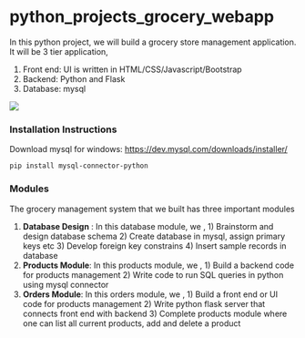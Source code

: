 
# python_projects_grocery_webapp
In this python project, we will build a grocery store management application. It will be 3 tier application,
1. Front end: UI is written in HTML/CSS/Javascript/Bootstrap
2. Backend: Python and Flask
3. Database: mysql

![]([homepage.JPG](https://github.com/ncc-chandni/Grocery-Store-Management-System/blob/main/ui/images/bg.jpg))

### Installation Instructions

Download mysql for windows: https://dev.mysql.com/downloads/installer/

`pip install mysql-connector-python`

###  Modules

The grocery management system that we built has three important modules
1. **Database Design** : In this database module, we , 1) Brainstorm and design database schema 2) Create database in mysql, assign primary keys etc 3) Develop foreign key constrains 4) Insert sample records in database
2. **Products Module**: In this products module, we , 1) Build a backend code for products management 2) Write code to run SQL queries in python using mysql connector
3. **Orders Module**: In this orders module, we , 1) Build a front end or UI code for products management 2) Write python flask server that connects front end with backend 3) Complete products module where one can list all current products, add and delete a product
